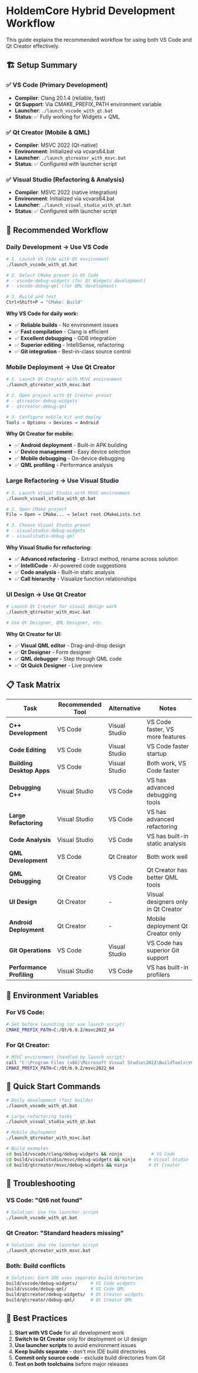 # HoldemCore Hybrid Development Workflow

This guide explains the recommended workflow for using both VS Code and Qt Creator effectively.

## 🏗️ Setup Summary

### ✅ VS Code (Primary Development)
- **Compiler**: Clang 20.1.4 (reliable, fast)
- **Qt Support**: Via CMAKE_PREFIX_PATH environment variable
- **Launcher**: `./launch_vscode_with_qt.bat`
- **Status**: ✅ Fully working for Widgets + QML

### ✅ Qt Creator (Mobile & QML)
- **Compiler**: MSVC 2022 (Qt-native)
- **Environment**: Initialized via vcvars64.bat
- **Launcher**: `./launch_qtcreator_with_msvc.bat`  
- **Status**: ✅ Configured with launcher script

### ✅ Visual Studio (Refactoring & Analysis)
- **Compiler**: MSVC 2022 (native integration)
- **Environment**: Initialized via vcvars64.bat
- **Launcher**: `./launch_visual_studio_with_qt.bat`
- **Status**: ✅ Configured with launcher script

## 🔄 Recommended Workflow

### Daily Development → **Use VS Code**

```bash
# 1. Launch VS Code with Qt environment
./launch_vscode_with_qt.bat

# 2. Select CMake preset in VS Code
# - vscode-debug-widgets (for Qt Widgets development)
# - vscode-debug-qml (for QML development)

# 3. Build and test
Ctrl+Shift+P → "CMake: Build"
```

**Why VS Code for daily work:**
- ✅ **Reliable builds** - No environment issues
- ✅ **Fast compilation** - Clang is efficient
- ✅ **Excellent debugging** - GDB integration
- ✅ **Superior editing** - IntelliSense, refactoring
- ✅ **Git integration** - Best-in-class source control

### Mobile Deployment → **Use Qt Creator**

```bash
# 1. Launch Qt Creator with MSVC environment
./launch_qtcreator_with_msvc.bat

# 2. Open project with Qt Creator preset
# - qtcreator-debug-widgets
# - qtcreator-debug-qml

# 3. Configure mobile kit and deploy
Tools → Options → Devices → Android
```

**Why Qt Creator for mobile:**
- ✅ **Android deployment** - Built-in APK building
- ✅ **Device management** - Easy device selection
- ✅ **Mobile debugging** - On-device debugging
- ✅ **QML profiling** - Performance analysis

### Large Refactoring → **Use Visual Studio**

```bash
# 1. Launch Visual Studio with MSVC environment  
./launch_visual_studio_with_qt.bat

# 2. Open CMake project
File → Open → CMake... → Select root CMakeLists.txt

# 3. Choose Visual Studio preset
# - visualstudio-debug-widgets
# - visualstudio-debug-qml
```

**Why Visual Studio for refactoring:**
- ✅ **Advanced refactoring** - Extract method, rename across solution
- ✅ **IntelliCode** - AI-powered code suggestions
- ✅ **Code analysis** - Built-in static analysis  
- ✅ **Call hierarchy** - Visualize function relationships

### UI Design → **Use Qt Creator**

```bash
# Launch Qt Creator for visual design work
./launch_qtcreator_with_msvc.bat

# Use Qt Designer, QML Designer, etc.
```

**Why Qt Creator for UI:**
- ✅ **Visual QML editor** - Drag-and-drop design
- ✅ **Qt Designer** - Form designer
- ✅ **QML debugger** - Step through QML code
- ✅ **Qt Quick Designer** - Live preview

## 📋 Task Matrix

| Task | Recommended Tool | Alternative | Notes |
|------|------------------|-------------|-------|
| **C++ Development** | VS Code | Visual Studio | VS Code faster, VS more features |
| **Code Editing** | VS Code | Visual Studio | VS Code faster startup |
| **Building Desktop Apps** | VS Code | Visual Studio | Both work, VS Code faster |
| **Debugging C++** | Visual Studio | VS Code | VS has advanced debugging tools |
| **Large Refactoring** | Visual Studio | VS Code | VS has advanced refactoring |
| **Code Analysis** | Visual Studio | VS Code | VS has built-in static analysis |
| **QML Development** | VS Code | Qt Creator | Both work well |
| **QML Debugging** | Qt Creator | VS Code | Qt Creator has better QML tools |
| **UI Design** | Qt Creator | - | Visual designers only in Qt Creator |
| **Android Deployment** | Qt Creator | - | Mobile deployment Qt Creator only |
| **Git Operations** | VS Code | Visual Studio | VS Code has superior Git support |
| **Performance Profiling** | Visual Studio | VS Code | VS has built-in profilers |

## 🔧 Environment Variables

### For VS Code:
```bash
# Set before launching (or use launch script)
CMAKE_PREFIX_PATH=C:/Qt/6.9.2/msvc2022_64
```

### For Qt Creator:
```bash
# MSVC environment (handled by launch script)
call "C:\Program Files (x86)\Microsoft Visual Studio\2022\BuildTools\VC\Auxiliary\Build\vcvars64.bat"
CMAKE_PREFIX_PATH=C:/Qt/6.9.2/msvc2022_64
```

## 🚀 Quick Start Commands

```bash
# Daily development (fast builds)
./launch_vscode_with_qt.bat

# Large refactoring tasks
./launch_visual_studio_with_qt.bat

# Mobile deployment  
./launch_qtcreator_with_msvc.bat

# Build examples
cd build/vscode/clang/debug-widgets && ninja           # VS Code
cd build/visualstudio/msvc/debug-widgets && ninja     # Visual Studio  
cd build/qtcreator/msvc/debug-widgets && ninja        # Qt Creator
```

## 🐛 Troubleshooting

### VS Code: "Qt6 not found"
```bash
# Solution: Use the launcher script
./launch_vscode_with_qt.bat
```

### Qt Creator: "Standard headers missing"
```bash
# Solution: Use the launcher script  
./launch_qtcreator_with_msvc.bat
```

### Both: Build conflicts
```bash
# Solution: Each IDE uses separate build directories
build/vscode/debug-widgets/     # VS Code widgets
build/vscode/debug-qml/         # VS Code QML
build/qtcreator/debug-widgets/  # Qt Creator widgets  
build/qtcreator/debug-qml/      # Qt Creator QML
```

## 🎯 Best Practices

1. **Start with VS Code** for all development work
2. **Switch to Qt Creator** only for deployment or UI design
3. **Use launcher scripts** to avoid environment issues
4. **Keep builds separate** - don't mix IDE build directories
5. **Commit only source code** - exclude build directories from Git
6. **Test on both toolchains** before major releases